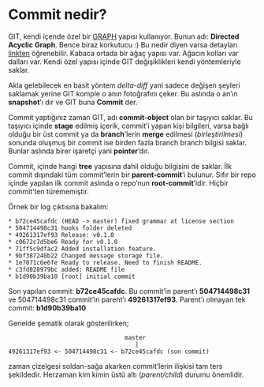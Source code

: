 # Commit nedir?

GIT, kendi içende özel bir [GRAPH][1] yapısı kullanıyor. Bunun adı: 
**Directed Acyclic Graph**. Bence biraz korkutucu :) Bu nedir diyen varsa 
detayları [linkten][2] öğrenebilir. Kabaca ortada bir ağaç yapısı var.
Ağacın kolları var dalları var. Kendi özel yapısı içinde GIT değişiklikleri
kendi yöntemleriyle saklar.

Akla gelebilecek en basit yöntem *delta-diff* yani sadece değişen şeyleri
saklamak yerine GIT komple o anın fotoğrafını çeker. Bu aslında o an’ın
**snapshot**’ı dır ve GIT buna **Commit** der.

Commit yaptığınız zaman GIT, adı **commit-object** olan bir taşıyıcı saklar.
Bu taşıyıcı içinde **stage** edilmiş içerik, commit’i yapan kişi bilgileri,
varsa bağlı olduğu bir üst commit ya da **branch**’lerin **merge** edilmesi
(*birleştirilmesi*) sonunda oluşmuş bir commit ise birden fazla branch branch
bilgisi saklar. Bunlar aslında birer işaretçi yani **pointer**’dır.

Commit, içinde hangi **tree** yapısına dahil olduğu bilgisini de saklar. İlk
commit dışındaki tüm commit’lerin bir **parent-commit**’i bulunur. Sıfır bir
repo içinde yapılan ilk commit aslında o repo’nun **root-commit**’idir. Hiçbir
commit’ten türememiştir.

Örnek bir log çıktısına bakalım:

    * b72ce45cafdc (HEAD -> master) fixed grammar at license section
    * 504714498c31 hooks folder deleted
    * 49261317ef93 Release: v0.1.0
    * c0672c7d5be6 Ready for v0.1.0
    * 71ff5c9dfac2 Added installation feature.
    * 9bf387240b22 Changed message storage file.
    * 1e7071c6e6fe Ready to release. Need to finish README.
    * c3fd828979bc added: README file
    * b1d90b39ba10 [root] initial commit

Son yapılan commit: **b72ce45cafdc**. Bu commit’in parent’ı **504714498c31**
ve 504714498c31 commit’in parent’ı **49261317ef93**. Parent’ı olmayan tek
commit: **b1d90b39ba10**

Genelde şematik olarak gösterilirken;

                                     master
                                        |
    49261317ef93 <- 504714498c31 <- b72ce45cafdc (son commit)

zaman çizelgesi soldan-sağa akarken commit’lerin ilişkisi tam ters şekildedir.
Herzaman kim kimin üstü altı (*parent/child*) durumu önemlidir.

[1]: https://en.wikipedia.org/wiki/Directed_acyclic_graph
[2]: http://eagain.net/articles/git-for-computer-scientists/


